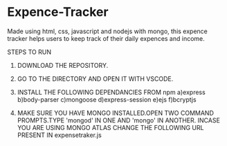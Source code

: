 # Expence-Tracker
Made using html, css, javascript and nodejs with mongo, this expence tracker helps users to keep track of their daily expences and income.


STEPS TO RUN

1. DOWNLOAD THE REPOSITORY.

2. GO TO THE DIRECTORY AND OPEN IT WITH VSCODE.

3. INSTALL THE FOLLOWING DEPENDANCIES FROM npm
    a)express
    b)body-parser
    c)mongoose
    d)express-session
    e)ejs
    f)bcryptjs
    
4. MAKE SURE YOU HAVE MONGO INSTALLED.OPEN TWO COMMAND PROMPTS.TYPE 'mongod' IN ONE AND 'mongo' IN ANOTHER.
   INCASE YOU ARE USING MONGO ATLAS CHANGE THE FOLLOWING URL PRESENT IN expensetraker.js
   
    
